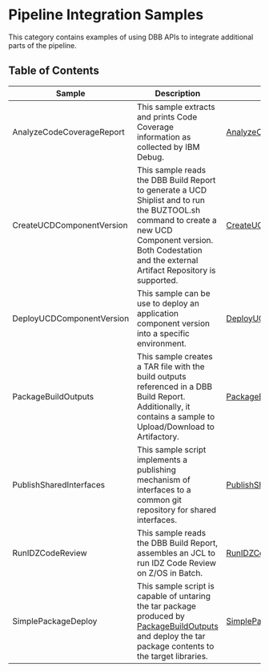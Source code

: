 # Pipeline Integration Samples
This category contains examples of using DBB APIs to integrate additional parts of the pipeline.

## Table of Contents 
Sample | Description | Documentation Link
--- | --- | ---
AnalyzeCodeCoverageReport | This sample extracts and prints Code Coverage information as collected by IBM Debug. | [AnalyzeCodeCoverageReport/README.md](AnalyzeCodeCoverageReport/README.md)
CreateUCDComponentVersion | This sample reads the DBB Build Report to generate a UCD Shiplist and to run the BUZTOOL.sh command to create a new UCD Component version. Both Codestation and the external Artifact Repository is supported. | [CreateUCDComponentVersion/README.md](CreateUCDComponentVersion/README.md)
DeployUCDComponentVersion | This sample can be use to deploy an application component version into a specific environment. | [DeployUCDComponentVersion/README.md](DeployUCDComponentVersion/README.md)
PackageBuildOutputs | This sample creates a TAR file with the build outputs referenced in a DBB Build Report. Additionally, it contains a sample to Upload/Download to Artifactory. | [PackageBuildOutputs/README.md](PackageBuildOutputs/README.md)
PublishSharedInterfaces | This sample script implements a publishing mechanism of interfaces to a common git repository for shared interfaces. | [PublishSharedInterfaces/README.md](PublishSharedInterfaces/README.md)
RunIDZCodeReview | This sample reads the DBB Build Report, assembles an JCL to run IDZ Code Review on Z/OS in Batch. | [RunIDZCodeReview/README.md](RunIDZCodeReview/README.md)
SimplePackageDeploy | This sample script is capable of untaring the tar package produced by [PackageBuildOutputs](PackageBuildOutputs) and deploy the tar package contents to the target libraries. | [SimplePackageDeploy/README.md](SimplePackageDeploy/README.md)

